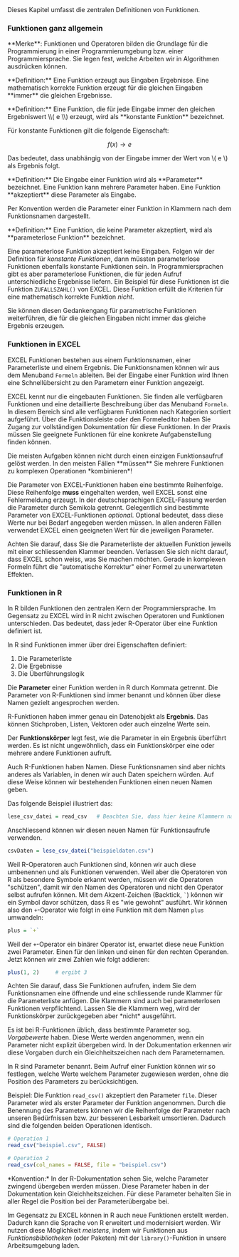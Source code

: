 <div class="alert alert-info" markdown="1">
Dieses Kapitel umfasst die zentralen Definitionen von Funktionen.
</div>

### Funktionen ganz allgemein

<p class="alert alert-info" markdown="1">
**Merke**:  Funktionen und Operatoren bilden die Grundlage für die Programmierung in einer Programmierumgebung bzw. einer Programmiersprache. Sie legen fest, welche Arbeiten wir in Algorithmen ausdrücken können.
</p>

<p class="alert alert-primary" markdown="1">
**Definition:** Eine Funktion erzeugt aus Eingaben Ergebnisse. Eine mathematisch korrekte Funktion erzeugt für die gleichen Eingaben **immer** die gleichen Ergebnisse. 
</p>

<p class="alert alert-primary" markdown="1">
**Definition:** Eine Funktion, die für jede Eingabe immer den gleichen Ergebniswert \\( e \\) erzeugt, wird als **konstante Funktion** bezeichnet.
</p>

Für konstante Funktionen gilt die folgende Eigenschaft: 

$$
f(x) \to e
$$

Das bedeutet, dass unabhängig von der Eingabe immer der Wert von \\( e \\) als Ergebnis folgt. 

<p class="alert alert-primary" markdown="1">
**Definition:** Die Eingabe einer Funktion wird als **Parameter** bezeichnet. Eine Funktion kann mehrere Parameter haben. Eine Funktion **akzeptiert** diese Parameter als Eingabe. 
</p>

Per Konvention werden die Parameter einer Funktion in Klammern nach dem Funktionsnamen dargestellt. 

<p class="alert alert-primary" markdown="1">
**Definition:** Eine Funktion, die keine Parameter akzeptiert, wird als **parameterlose Funktion** bezeichnet.
</p>

Eine parameterlose Funktion akzeptiert keine Eingaben. Folgen wir der Definition für *konstante Funktionen*, dann müssten parameterlose Funktionen ebenfalls konstante Funktionen sein. In Programmiersprachen gibt es aber parameterlose Funktionen, die für jeden Aufruf unterschiedliche Ergebnisse liefern. Ein Beispiel für diese Funktionen ist die Funktion `ZUFALLSZAHL()` von EXCEL. Diese Funktion erfüllt die Kriterien für eine mathematisch korrekte Funktion *nicht*. 

Sie können diesen Gedankengang für parametrische Funktionen weiterführen, die für die gleichen Eingaben nicht immer das gleiche Ergebnis erzeugen. 

### Funktionen in EXCEL

EXCEL Funktionen bestehen aus einem Funktionsnamen, einer Parameterliste und einem Ergebnis. Die Funktionsnamen können wir aus dem Menuband `Formeln` ableiten. Bei der Eingabe einer Funktion wird Ihnen eine Schnellübersicht zu den Parametern einer Funktion angezeigt. 

EXCEL kennt nur die eingebauten Funktionen. Sie finden alle verfügbaren Funktionen und eine detaillierte Beschreibung über das Menuband `Formeln`. In diesem Bereich sind alle verfügbaren Funktionen nach Kategorien sortiert aufgeführt. Über die Funktionsleiste oder den Formeleditor haben Sie Zugang zur vollständigen Dokumentation für diese Funktionen. In der Praxis müssen Sie geeignete Funktionen für eine konkrete Aufgabenstellung finden können. 

<p class="alert alert-danger" markdown="1">
Die meisten Aufgaben können nicht durch einen einzigen Funktionsaufruf gelöst werden. In den meisten Fällen **müssen** Sie mehrere Funktionen zu komplexen Operationen *kombinieren*!
</p>

Die Parameter von EXCEL-Funktionen haben eine bestimmte Reihenfolge. Diese Reihenfolge **muss** eingehalten werden, weil EXCEL sonst eine Fehlermeldung erzeugt. In der deutschsprachigen EXCEL-Fassung werden die Parameter durch Semikola getrennt. Gelegentlich sind bestimmte Parameter von EXCEL-Funktionen *optional*. Optional bedeutet, dass diese Werte nur bei Bedarf angegeben werden müssen. In allen anderen Fällen verwendet EXCEL einen geeigneten Wert für die jeweiligen Parameter.

<p class="alert alert-warning" markdown="1">
Achten Sie darauf, dass Sie die Parameterliste der aktuellen Funktion jeweils mit einer schliessenden Klammer beenden. Verlassen Sie sich nicht darauf, dass EXCEL schon weiss, was Sie machen möchten. Gerade in komplexen Formeln führt die "automatische Korrektur" einer Formel zu unerwarteten Effekten.
</p>

### Funktionen in R

In R bilden Funktionen den zentralen Kern der Programmiersprache. Im Gegensatz zu EXCEL wird in R nicht zwischen Operatoren und Funktionen unterschieden. Das bedeutet, dass jeder R-Operator über eine Funktion definiert ist.

In R sind Funktionen immer über drei Eigenschaften definiert: 

1. Die Parameterliste 
2. Die Ergebnisse
3. Die Überführungslogik

Die **Parameter** einer Funktion werden in R durch Kommata getrennt. Die Parameter von R-Funktionen sind immer benannt und können über diese Namen gezielt angesprochen werden.

R-Funktionen haben immer genau ein Datenobjekt als **Ergebnis**. Das können Stichproben, Listen, Vektoren oder auch einzelne Werte sein.

Der **Funktionskörper** legt fest, wie die Parameter in ein Ergebnis überführt werden. Es ist nicht ungewöhnlich, dass ein Funktionskörper eine oder mehrere andere Funktionen aufruft.

Auch R-Funktionen haben Namen. Diese Funktionsnamen sind aber nichts anderes als Variablen, in denen wir auch Daten speichern würden. Auf diese Weise können wir bestehenden Funktionen einen neuen Namen geben.

Das folgende Beispiel illustriert das: 

```R
lese_csv_datei = read_csv   # Beachten Sie, dass hier keine Klammern nach read_csv stehen!
``` 

Anschliessend können wir diesen neuen Namen für Funktionsaufrufe verwenden. 

```R
csvDaten = lese_csv_datei("beispieldaten.csv")
```

Weil R-Operatoren auch Funktionen sind, können wir auch diese umbenennen und als Funktionen verwenden. Weil aber die Operatoren von R als besondere Symbole erkannt werden, müssen wir die Operatoren "schützen", damit wir den Namen des Operatoren und nicht den Operator selbst aufrufen können. Mit dem Akzent-Zeichen (Backtick, `` ` ``) können wir ein Symbol davor schützen, dass R es "wie gewohnt" ausführt. Wir können also den `+`-Operator wie folgt  in eine Funktion mit dem Namen `plus` umwandeln:

```R
plus = `+`
```

Weil der `+`-Operator ein binärer Operator ist, erwartet diese neue Funktion zwei Parameter. Einen für den linken und einen für den rechten Operanden. Jetzt können wir zwei Zahlen wie folgt addieren: 

```R
plus(1, 2)     # ergibt 3
```

<p class="alert alert-warning" markdown="1">
Achten Sie darauf, dass Sie Funktionen aufrufen, indem Sie dem Funktionsnamen eine öffnende und eine schliessende runde Klammer für die Parameterliste anfügen. 
Die Klammern sind auch bei parameterlosen Funktionen verpflichtend. Lassen Sie die Klammern weg, wird der Funktionskörper zurückgegeben aber *nicht* ausgeführt.</p>

Es ist bei R-Funktionen üblich, dass bestimmte Parameter sog. *Vorgabewerte* haben. Diese Werte werden angenommen, wenn ein Parameter nicht explizit übergeben wird. In der Dokumentation erkennen wir diese Vorgaben durch ein Gleichheitszeichen nach dem Parameternamen. 

<p class="alert alert-info" markdown="1">
In R sind Parameter benannt. Beim Aufruf einer Funktion können wir so festlegen, welche Werte welchem Parameter zugewiesen werden, ohne die Position des Parameters zu berücksichtigen. 
</p>

Beispiel: Die Funktion `read_csv()` akzeptiert den Parameter `file`. Dieser Parameter wird als erster Parameter der Funktion angenommen. Durch die Benennung des Parameters können wir die Reihenfolge der Parameter nach unseren Bedürfnissen bzw. zur besseren Lesbarkeit umsortieren. Dadurch sind die folgenden beiden Operationen identisch.

```R
# Operation 1
read_csv("beispiel.csv", FALSE)

# Operation 2
read_csv(col_names = FALSE, file = "beispiel.csv")
``` 

<p class="alert alert-success" markdown="1">
*Konvention:* In der R-Dokumentation sehen Sie, welche Parameter zwingend übergeben werden müssen. Diese Parameter haben in der Dokumentation kein Gleichheitszeichen. Für diese Parameter behalten Sie in aller Regel die Position bei der Parameterübergabe bei.
</p>

Im Gegensatz zu EXCEL können in R auch neue Funktionen erstellt werden. Dadurch kann die Sprache von R erweitert und modernisiert werden. Wir nutzen diese Möglichkeit *meistens*, indem wir Funktionen aus *Funktionsbibliotheken* (oder Paketen) mit der `library()`-Funktion in unsere Arbeitsumgebung laden. 

